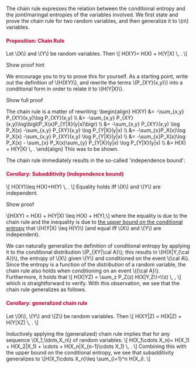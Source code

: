 <p>The chain rule expresses the relation between the conditional entropy and the joint/maringal entropies of the variables involved. We first state and prove the chain rule for two random variables, and then generalize it to \(n\) variables.</p>
<div class="content-box pad-box-mini border border-trbl border-round">
<h4 style="color: #bc0031;"><strong>Proposition: Chain Rule</strong></h4>
Let \(X\) and \(Y\) be random variables. Then \[ H(XY)= H(X) + H(Y|X) \, . \]
<p><span class="element_toggler" role="button" aria-controls="group2" aria-label="Toggler" aria-expanded="false"><span class="Button">Show proof hint</span></span></p>
<div id="group2" style="">
<div class="content-box">We encourage you to try to prove this for yourself. As a starting point, write out the definition of \(H(XY)\), and rewrite the terms \(P_{XY}(x,y)\) into a conditional form in order to relate it to \(H(Y|X)\).
<p><span class="element_toggler" role="button" aria-controls="group2sub" aria-label="Toggler" aria-expanded="false"><span class="Button">Show full proof</span></span></p>
<div id="group2sub" style="">
<div class="content-box">The chain rule is a matter of rewriting: \begin{align} H(XY) &amp;= -\sum_{x,y} P_{XY}(x,y)\log P_{XY}(x,y) \\ &amp;= -\sum_{x,y} P_{XY}(x,y)\log\bigl(P_X(x)P_{Y|X}(y|x)\bigr) \\ &amp;= -\sum_{x,y} P_{XY}(x,y) \log P_X(x) -\sum_{x,y} P_{XY}(x,y) \log P_{Y|X}(y|x) \\ &amp;= -\sum_{x}P_X(x)\log P_X(x) -\sum_{x,y} P_{XY}(x,y) \log P_{Y|X}(y|x) \\ &amp;= -\sum_{x}P_X(x)\log P_X(x) - \sum_{x} P_X(x)\sum_{y} P_{Y|X}(y|x) \log P_{Y|X}(y|x) \\ &amp;= H(X) + H(Y|X) \, . \end{align} This was to be shown.</div>
</div>
</div>
</div>
</div>
<p>The chain rule immediately results in the so-called 'independence bound':</p>
<div class="content-box pad-box-mini border border-trbl border-round">
<h4 style="color: #bc0031;"><strong>Corollary: Subadditivity (independence bound)</strong></h4>
\[ H(XY)\leq H(X)+H(Y) \, . \] Equality holds iff \(X\) and \(Y\) are independent.
<p><span class="element_toggler" role="button" aria-controls="group3" aria-label="Toggler" aria-expanded="false"><span class="Button">Show proof</span></span></p>
<div id="group3" style="">
<div class="content-box">\[H(XY) = H(X) + H(Y|X) \leq H(X) + H(Y),\] where the equality is due to the chain rule and the inequality is due to <a href="https://canvas.uva.nl/courses/2205/pages/bounds-on-the-conditional-entropy#condEntropyBounds%20target=">the upper bound on the conditional entropy</a> that \(H(Y|X) \leq H(Y)\) (and equal iff \(X\) and \(Y\) are independent).</div>
</div>
</div>
<p>We can naturally generalize the definition of conditional entropy by applying it to the conditional distribution \(P_{XY|\cal A}\); this results in \(H(X|Y,{\cal A})\), the entropy of \(X\) given \(Y\) and conditioned on the event \(\cal A\). Since the entropy is a function of the <i>distribution</i> of a random variable, the chain rule also holds when conditioning on an event \({\cal A}\). Furthermore, it holds that \[ H(X|YZ) = \sum_z P_Z(z) H(X|Y,Z\!=\!z) \, , \] which is straightforward to verify. With this observation, we see that the chain rule generalizes as follows.</p>
<div id="corGeneralizedChainRule" class="content-box pad-box-mini border border-trbl border-round">
<h4 style="color: #bc0031;"><strong>Corollary: generalized chain rule</strong></h4>
Let \(X\), \(Y\) and \(Z\) be random variables. Then \[ H(XY|Z) = H(X|Z) + H(Y|XZ) \, . \]</div>
<p>Inductively applying the (generalized) chain rule implies that for any sequence \(X_1,\ldots,X_n\) of random variables: \[ H(X_1\cdots X_n)= H(X_1) + H(X_2|X_1) + \cdots + H(X_n|X_{n-1}\cdots X_1) \, . \] Combining this with the upper bound on the conditional entropy, we see that subadditivity generalizes to \[H(X_1\cdots X_n)\leq \sum_{i=1}^n H(X_i). \]</p>